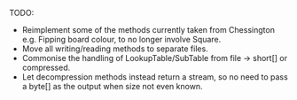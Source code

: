 TODO:
- Reimplement some of the methods currently taken from Chessington
  e.g. Fipping board colour, to no longer involve Square.  
- Move all writing/reading methods to separate files.
- Commonise the handling of LookupTable/SubTable from file -> short[] or compressed.
- Let decompression methods instead return a stream, so no need to pass a byte[]
  as the output when size not even known.